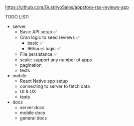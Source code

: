 https://github.com/Gust4voSales/appstore-rss-reviews-app

TODO LIST:

- server
  - Basic API setup ✅
  - Cron logic to seed reviews ✅
    - basic ✅
    - 96hours logic ✅
  - File persistance ✅
  - scale: support any number of apps
  - pagination
  - tests
- mobile
  - React Native app setup
  - connecting to server to fetch data
  - UI & UX
  - tests
- docs
  - server docs
  - mobile docs
  - general docs
